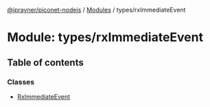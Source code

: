 [@jprayner/piconet-nodejs](../README.md) / [Modules](../modules.md) / types/rxImmediateEvent

# Module: types/rxImmediateEvent

## Table of contents

### Classes

- [RxImmediateEvent](../classes/types_rxImmediateEvent.RxImmediateEvent.md)
